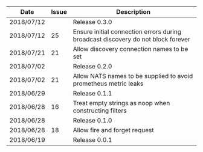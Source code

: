 |Date      |Issue |Description                                                                                              |
|----------|------|---------------------------------------------------------------------------------------------------------|
|2018/07/12|      |Release 0.3.0                                                                                            |
|2018/07/12|25    |Ensure initial connection errors during broadcast discovery do not block forever                         |
|2018/07/21|21    |Allow discovery connection names to be set                                                               |
|2018/07/02|      |Release 0.2.0                                                                                            |
|2018/07/02|21    |Allow NATS names to be supplied to avoid prometheus metric leaks                                         |
|2018/06/29|      |Release 0.1.1                                                                                            |
|2018/06/28|16    |Treat empty strings as noop when constructing filters                                                    |
|2018/06/28|      |Release 0.1.0                                                                                            |
|2018/06/28|18    |Allow fire and forget request                                                                            |
|2018/06/19|      |Release 0.0.1                                                                                            |
